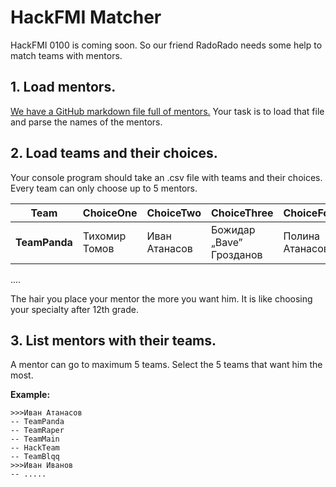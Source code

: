 # HackFMI Matcher

HackFMI 0100 is coming soon. So our friend RadoRado needs some help to match teams with mentors.

## 1. Load mentors.

[We have a GitHub markdown file full of mentors.](https://github.com/Hackfmi/HackFMI-4/blob/master/mentors.md) Your task is to load that file and parse the names of the mentors.

## 2. Load teams and their choices.

Your console program should take an .csv file with teams and their choices. Every team can only choose up to 5 mentors.

Team | ChoiceOne | ChoiceTwo | ChoiceThree | ChoiceFour | ChoiceFive | ApplicationTime
--- | --- | --- | --- | --- | --- | ---
__TeamPanda__ | Тихомир Томов | Иван Атанасов | Божидар „Bave” Грозданов | Полина Атанасова | RadoRado | 08.11.2014 20:19

....

The hair you place your mentor the more you want him. It is like choosing your specialty after 12th grade.

## 3. List mentors with their teams.

A mentor can go to maximum 5 teams. Select the 5 teams that want him the most. 

__Example:__
```
>>>Иван Атанасов
-- TeamPanda
-- TeamRaper
-- TeamMain
-- HackTeam
-- TeamBlqq
>>>Иван Иванов
-- .....
```
